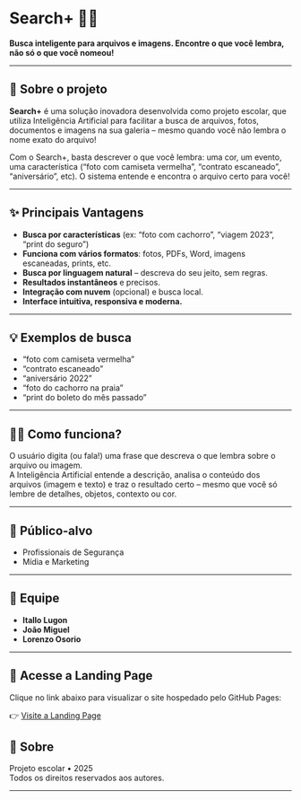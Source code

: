 # Search+ 🔎✨

**Busca inteligente para arquivos e imagens. Encontre o que você lembra, não só o que você nomeou!**

---

## 🚀 Sobre o projeto

**Search+** é uma solução inovadora desenvolvida como projeto escolar, que utiliza Inteligência Artificial para facilitar a busca de arquivos, fotos, documentos e imagens na sua galeria – mesmo quando você não lembra o nome exato do arquivo!

Com o Search+, basta descrever o que você lembra: uma cor, um evento, uma característica (“foto com camiseta vermelha”, “contrato escaneado”, “aniversário”, etc). O sistema entende e encontra o arquivo certo para você!

---

## ✨ Principais Vantagens

- **Busca por características** (ex: “foto com cachorro”, “viagem 2023”, “print do seguro”)
- **Funciona com vários formatos**: fotos, PDFs, Word, imagens escaneadas, prints, etc.
- **Busca por linguagem natural** – descreva do seu jeito, sem regras.
- **Resultados instantâneos** e precisos.
- **Integração com nuvem** (opcional) e busca local.
- **Interface intuitiva, responsiva e moderna.**

---

## 💡 Exemplos de busca

- “foto com camiseta vermelha”
- “contrato escaneado”
- “aniversário 2022”
- “foto do cachorro na praia”
- “print do boleto do mês passado”

---

## 👨‍💻 Como funciona?

O usuário digita (ou fala!) uma frase que descreva o que lembra sobre o arquivo ou imagem.  
A Inteligência Artificial entende a descrição, analisa o conteúdo dos arquivos (imagem e texto) e traz o resultado certo – mesmo que você só lembre de detalhes, objetos, contexto ou cor.

---

## 🎯 Público-alvo

- Profissionais de Segurança
- Mídia e Marketing

---

## 👥 Equipe

- **Itallo Lugon**
- **João Miguel**
- **Lorenzo Osorio**

---

## 🚀 Acesse a Landing Page

Clique no link abaixo para visualizar o site hospedado pelo GitHub Pages:

👉 [Visite a Landing Page](https://dorime0102.github.io/SearchPlus/)

## 📝 Sobre

Projeto escolar • 2025  
Todos os direitos reservados aos autores.

---

